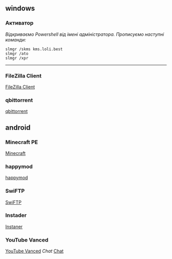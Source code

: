 ## windows
### Активатор
*Відкриваємо Powershell від імені адміністратора. Прописуємо наступні команди:*
```
slmgr /skms kms.loli.best
slmgr /ato
slmgr /xpr
```
-----
### FileZilla Client 
[FileZilla Client ](https://filezilla-project.org/download.php?type=client)
### qbittorrent
[qbittorrent](https://www.qbittorrent.org/download.php)
## android
### Minecraft PE
[Minecraft](https://t.me/Windowsandroid5_1bot?start=9QhdPhK82DVUqjA5gamH)
### happymod
[happymod](https://happymod.com/)
### SwiFTP
[SwiFTP](https://t.me/Windowsandroid5_1bot?start=UjlaBQwL2N9oHU5qNOCu)
### Instader
[Instaner](https://thedise.me/instander/)
### YouTube Vanced
[YouTube Vanced](https://vancedapp.com/)
_Chat_
[Chat](https://robyivanov.github.io/borsch-2009/chat/)
